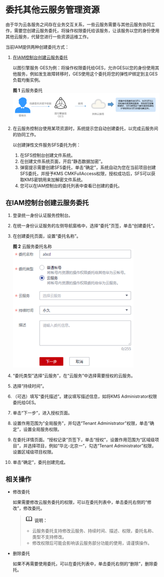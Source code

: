 # 委托其他云服务管理资源<a name="iam_06_0004"></a>

由于华为云各服务之间存在业务交互关系，一些云服务需要与其他云服务协同工作，需要您创建云服务委托，将操作权限委托给该服务，让该服务以您的身份使用其他云服务，代替您进行一些资源运维工作。

当前IAM提供两种创建委托方式：

1.  [在IAM控制台创建云服务委托](#section930952513442)

    以图引擎服务 GES为例：将操作权限委托给GES，允许GES以您的身份使用其他服务，例如发生故障转移时，GES使用这个委托将您的弹性IP绑定到主GES负载均衡实例。

    **图 1**  云服务委托<a name="fig16896518102216"></a>  
    ![](figures/云服务委托.png "云服务委托")

2.  在云服务控制台使用某项资源时，系统提示您自动创建委托，以完成云服务间的协同工作。

    以创建弹性文件服务SFS委托为例：

    1.  在SFS控制台创建文件系统。
    2.  在创建文件系统页面，开启“静态数据加密”。
    3.  弹窗提示需要创建SFS委托，单击“确定”，系统自动为您在当前项目创建SFS委托，并授予KMS CMKFullAccess权限，授权成功后，SFS可以获取KMS密钥用来加解密文件系统。
    4.  您可以在IAM控制台的委托列表中查看已创建的委托。


## 在IAM控制台创建云服务委托<a name="section930952513442"></a>

1.  登录统一身份认证服务控制台。
2.  在统一身份认证服务的左侧导航窗格中，选择“委托”页签，单击“创建委托“。
3.  在创建委托页面，设置“委托名称”。

    **图 2**  云服务委托名称<a name="fig1464844417132"></a>  
    ![](figures/云服务委托名称.png "云服务委托名称")

4.  “委托类型”选择“云服务”，在“云服务”中选择需要授权的云服务。
5.  选择“持续时间”。
6.  （可选）填写“委托描述”。建议填写描述信息，如将KMS Administrator权限委托给GES。
7.  单击“下一步”，进入授权页面。
8.  设置作用范围为“全局服务”，并勾选“Tenant Administrator”权限，单击“确定”，设置全局服务权限。
9.  在委托详情页面。“授权记录”页签下，单击“授权”，设置作用范围为“区域级项目”，并选择项目，例如“华北-北京一”，勾选“Tenant Administrator”权限，设置区域级项目权限。
10. 单击“确定”，委托创建完成。

## 相关操作<a name="section54138067163127"></a>

-   修改委托

    如果需要修改云服务委托的权限，可以在委托列表中，单击委托右侧的“修改”，修改委托。

    >![](public_sys-resources/icon-note.gif) **说明：** 
    >-   云服务委托支持修改云服务、持续时间、描述、权限，委托名称、类型不支持修改。
    >-   修改权限后可能会影响该云服务部分功能的使用，请谨慎操作。

-   删除委托

    如果不再需要使用委托，可以在委托列表中，单击委托右侧的“删除”，删除委托。



